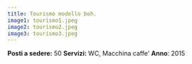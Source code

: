 ```yaml
---
title: Tourismo modello boh.
image1: tourismo1.jpeg
image2: tourismo2.jpeg
image3: tourismo3.jpeg
---
```


**Posti a sedere:** 50
**Servizi:** WC, Macchina caffe'
**Anno**: 2015